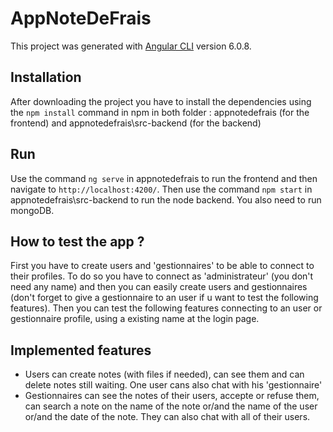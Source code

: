 # AppNoteDeFrais

This project was generated with [Angular CLI](https://github.com/angular/angular-cli) version 6.0.8.

## Installation

After downloading the project you have to install the dependencies using the `npm install` command in npm in both folder : appnotedefrais (for the frontend) and appnotedefrais\src-backend (for the backend)

## Run

Use the command `ng serve` in appnotedefrais to run the frontend and then navigate to `http://localhost:4200/`. Then use the command `npm start` in  appnotedefrais\src-backend to run the node backend.
You also need to run mongoDB.

## How to test the app ?

First you have to create users and 'gestionnaires' to be able to connect to their profiles. To do so you have to connect as 'administrateur' (you don't need any name) and then you can easily create users and gestionnaires (don't forget to give a gestionnaire to an user if u want to test the following  features).
Then you can test the following features connecting to an user or gestionnaire profile, using a existing name at the login page.

## Implemented features

- Users can create notes (with files if needed), can see them and can delete notes still waiting. One user cans also chat with his 'gestionnaire'
- Gestionnaires can see the notes of their users, accepte or refuse them, can search a note on the name of the note or/and the name of the user or/and the date of the note. They can also chat with all of their users.


